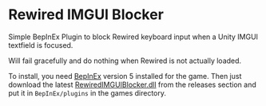 # Rewired IMGUI Blocker

Simple BepInEx Plugin to block Rewired keyboard input when a Unity IMGUI textfield is focused.

Will fail gracefully and do nothing when Rewired is not actually loaded.

To install, you need [BepInEx](https://github.com/BepInEx/BepInEx) version 5 installed for the game. Then just download the latest [RewiredIMGUIBlocker.dll](https://github.com/benediktwerner/RewiredBlocker/releases/download/v1.1.0/RewiredIMGUIBlocker.dll) from the releases section and put it in `BepInEx/plugins` in the games directory.


